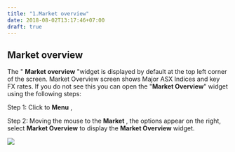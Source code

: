 ```yaml
---
title: "1.Market overview"
date: 2018-08-02T13:17:46+07:00
draft: true
---
```

## Market overview

The &quot; **Market overview** &quot;widget is displayed by default at the top left corner of the screen. Market Overview screen shows Major ASX Indices and key FX rates. If you do not see this you can open the &quot;**Market Overview**&quot; widget using the following steps:

Step 1: Click to **Menu** ,

Step 2: Moving the mouse to the **Market** , the options appear on the right, select **Market Overview** to display the **Market Overview** widget.

![](http://download1319.mediafire.com/d29uvcpo6fog/wcghgdt5o3gdzr3/p2.1.1.png)
